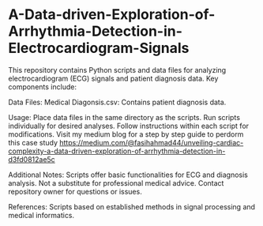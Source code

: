 # A-Data-driven-Exploration-of-Arrhythmia-Detection-in-Electrocardiogram-Signals

This repository contains Python scripts and data files for analyzing electrocardiogram (ECG) signals and patient diagnosis data. Key components include:

  Data Files:
        Medical Diagonsis.csv: Contains patient diagnosis data.

  Usage: 
        Place data files in the same directory as the scripts.
        Run scripts individually for desired analyses.
        Follow instructions within each script for modifications.
        Visit my medium blog for a step by step guide to perdorm this case study
        https://medium.com/@fasihahmad44/unveiling-cardiac-complexity-a-data-driven-exploration-of-arrhythmia-detection-in-d3fd0812ae5c

  Additional Notes:
        Scripts offer basic functionalities for ECG and diagnosis analysis.
        Not a substitute for professional medical advice.
        Contact repository owner for questions or issues.

  References:
        Scripts based on established methods in signal processing and medical informatics.
